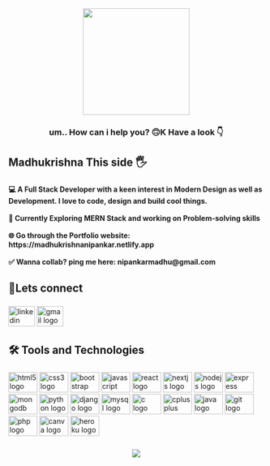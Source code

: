 <div align="center">
  <img height="210" src="https://cdn.dribbble.com/users/2424687/screenshots/5348661/media/a2b91fc37ceb5fc0895c0bb3d9f22e49.png?compress=1&resize=400x300"  />
</div>

###

<h3 align="center">um.. How can i help you? 🙃K  Have a look 👇</h3>

###

<h2 align="left">Madhukrishna This side  🖐️</h2>

###

<h4 align="left">💻 A Full Stack Developer with a keen interest in Modern Design as well as Development. I love to code, design and build cool things.<br><br>🔭 Currently Exploring MERN Stack and working on Problem-solving skills<br><br>🌐 Go through the Portfolio website: https://madhukrishnanipankar.netlify.app<br><br>✅ Wanna collab? ping me here: nipankarmadhu@gmail.com</h4>

###

<h2 align="left">🤝Lets connect</h3>

###

<div align="left">
  <a href="https://www.linkedin.com/in/madhukrishna-nipankar-666771213/"><img src="https://raw.githubusercontent.com/maurodesouza/profile-readme-generator/master/src/assets/icons/social/linkedin/default.svg" width="52" height="40" alt="linkedin logo"  /></a>
  <img src="https://raw.githubusercontent.com/maurodesouza/profile-readme-generator/master/src/assets/icons/social/gmail/default.svg" width="52" height="40" alt="gmail logo"  />
</div>

###

<h2 align="left">🛠️ Tools and Technologies</h3>

###

<div align="left">
  <img src="https://cdn.jsdelivr.net/gh/devicons/devicon/icons/html5/html5-original.svg" height="40" width="57" alt="html5 logo"  />
  <img src="https://cdn.jsdelivr.net/gh/devicons/devicon/icons/css3/css3-original.svg" height="40" width="57" alt="css3 logo"  />
  <img src="https://cdn.jsdelivr.net/gh/devicons/devicon/icons/bootstrap/bootstrap-original.svg" height="40" width="57" alt="bootstrap logo"  />
  <img src="https://cdn.jsdelivr.net/gh/devicons/devicon/icons/javascript/javascript-original.svg" height="40" width="57" alt="javascript logo"  />
  <img src="https://cdn.jsdelivr.net/gh/devicons/devicon/icons/react/react-original.svg" height="40" width="57" alt="react logo"  />
  <img src="https://cdn.jsdelivr.net/gh/devicons/devicon/icons/nextjs/nextjs-original.svg" height="40" width="57" alt="nextjs logo"  />
  <img src="https://cdn.jsdelivr.net/gh/devicons/devicon/icons/nodejs/nodejs-original.svg" height="40" width="57" alt="nodejs logo"  />
  <img src="https://cdn.jsdelivr.net/gh/devicons/devicon/icons/express/express-original.svg" height="40" width="57" alt="express logo"  />
  <img src="https://cdn.jsdelivr.net/gh/devicons/devicon/icons/mongodb/mongodb-original.svg" height="40" width="57" alt="mongodb logo"  />
  <img src="https://cdn.jsdelivr.net/gh/devicons/devicon/icons/python/python-original.svg" height="40" width="57" alt="python logo"  />
  <img src="https://cdn.jsdelivr.net/gh/devicons/devicon/icons/django/django-plain.svg" height="40" width="57" alt="django logo"  />
  <img src="https://cdn.jsdelivr.net/gh/devicons/devicon/icons/mysql/mysql-original.svg" height="40" width="57" alt="mysql logo"  />
  <img src="https://cdn.jsdelivr.net/gh/devicons/devicon/icons/c/c-original.svg" height="40" width="57" alt="c logo"  />
  <img src="https://cdn.jsdelivr.net/gh/devicons/devicon/icons/cplusplus/cplusplus-original.svg" height="40" width="57" alt="cplusplus logo"  />
  <img src="https://cdn.jsdelivr.net/gh/devicons/devicon/icons/java/java-original.svg" height="40" width="57" alt="java logo"  />
  <img src="https://cdn.jsdelivr.net/gh/devicons/devicon/icons/git/git-original.svg" height="40" width="57" alt="git logo"  />
  <img src="https://cdn.jsdelivr.net/gh/devicons/devicon/icons/php/php-original.svg" height="40" width="57" alt="php logo"  />
  <img src="https://cdn.jsdelivr.net/gh/devicons/devicon/icons/canva/canva-original.svg" height="40" width="57" alt="canva logo"  />
  <img src="https://cdn.jsdelivr.net/gh/devicons/devicon/icons/heroku/heroku-original.svg" height="40" width="57" alt="heroku logo"  />
</div>

###

<div align="center">
  <img src="https://profile-counter.glitch.me/MadhukrishnaNipankar/count.svg?"  />
</div>

###
